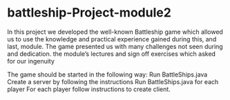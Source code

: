 # battleship-Project-module2
In this project we developed the well-known Battleship game which allowed us to use the knowledge and practical experience gained during this, and last, module. The game presented us with many challenges not seen during and dedication. the module’s lectures and sign off exercises which asked for our ingenuity

The game should be started in the following way:
Run BattleShips.java
Create a server by following the instructions
Run BattleShips.java for each player
For each player follow instructions to create client.
